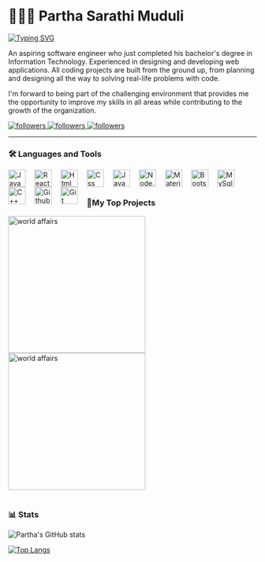 # 👨🏻‍💻 Partha Sarathi Muduli

[![Typing SVG](https://readme-typing-svg.demolab.com?font=Fira+Code&weight=600&size=23&duration=2000&pause=1000&color=8868F7&width=435&lines=Aspiring+Software+Engineer;Web+Developer;Gamer;Video+Editor)](https://git.io/typing-svg)

An aspiring software engineer who just completed his bachelor's degree in Information Technology.
Experienced in designing and developing web applications. All coding projects are built from the ground up, from planning and designing all the way to solving real-life problems with code.

I'm forward to being part of the challenging environment that provides me the opportunity to improve my skills in all areas while contributing to the growth of the organization.

<p align="left">
        <!-- <a href="https://github.com/partha7978?tab=repositories&sort=stargazers">
         <img alt="total stars" title="Total stars on GitHub" src="https://custom-icon-badges.demolab.com/github/stars/partha7978?color=6A4DFF&style=for-the-badge&labelColor=6A4DFF&logo=star"/>
        </a>
        <a href="https://github.com/partha7978?tab=followers">
         <img alt="followers" title="Follow me on Github" src="https://custom-icon-badges.demolab.com/github/followers/partha7978?color=FF7070&labelColor=FF7070&style=for-the-badge&logo=person-add&label=Follow&logoColor=white"/> -->
        </a>
        <a href="mailto:parthasarathimuduli10@gmail.com">
         <img alt="followers" title="Send an email" src="https://custom-icon-badges.demolab.com/badge/Email-orange?style=for-the-badge&logo=gmail1&logoColor=white&labelColor=FF2929 &color=FF2929 "/>
        </a>
        <a href="https://www.linkedin.com/in/partha-sarathi-muduli-1738921b9/">
         <img alt="followers" title="Linkedin" src="https://custom-icon-badges.demolab.com/badge/Linkedin-orange?style=for-the-badge&logo=linkedin&logoColor=white&labelColor=3898FF&color=3898FF"/>
        </a>
        <a href="https://www.instagram.com/parth.a___/">
         <img alt="followers" title="Instagram" src="https://custom-icon-badges.demolab.com/badge/Instagram-orange?style=for-the-badge&logo=instagram&logoColor=white&labelColor=FF149D&color=FF149D"/>
        </a>
</p>

---

### 🛠️ Languages and Tools

<img align="left" alt="Java" width="35px" style="padding-right:15px;"  src="https://cdn.jsdelivr.net/gh/devicons/devicon/icons/java/java-original.svg"/>

<img align="left" alt="React" width="35px" style="padding-right:15px;"  src="https://cdn.jsdelivr.net/gh/devicons/devicon/icons/react/react-original.svg" />     

<img align="left" alt="Html" width="35px" style="padding-right:15px;"  src="https://cdn.jsdelivr.net/gh/devicons/devicon/icons/html5/html5-original.svg" />

<img align="left" alt="Css" width="35px" style="padding-right:15px;"  src="https://cdn.jsdelivr.net/gh/devicons/devicon/icons/css3/css3-original.svg" />

<img align="left" alt="JavaScript" width="35px" style="padding-right:15px;"  src="https://cdn.jsdelivr.net/gh/devicons/devicon/icons/javascript/javascript-original.svg" />

<img align="left" alt="Node.js" width="35px" style="padding-right:15px;" src="https://cdn.jsdelivr.net/gh/devicons/devicon/icons/nodejs/nodejs-original.svg" />
          
<img align="left" alt="Material UI" width="35px" style="padding-right:15px;"  src="https://cdn.jsdelivr.net/gh/devicons/devicon/icons/materialui/materialui-original.svg" />

<img align="left" alt="Bootstrap" width="35px" style="padding-right:15px;"  src="https://cdn.jsdelivr.net/gh/devicons/devicon/icons/bootstrap/bootstrap-original.svg" />

<img align="left" alt="MySql" width="35px" style="padding-right:15px;"  src="https://cdn.jsdelivr.net/gh/devicons/devicon/icons/mysql/mysql-original-wordmark.svg" />

<img align="left" alt="C++" width="35px" style="padding-right:15px;" src="https://cdn.jsdelivr.net/gh/devicons/devicon/icons/cplusplus/cplusplus-original.svg" />
          
<img align="left" alt="Github" width="35px" style="padding-right:15px;"  src="https://cdn.jsdelivr.net/gh/devicons/devicon/icons/github/github-original.svg" />

<img align="left" alt="Git" width="35px" style="padding-right:15px;"  src="https://cdn.jsdelivr.net/gh/devicons/devicon/icons/git/git-original.svg" />

<br/>
<br/>

### 📘My Top Projects    

<p align="left">
    <a href="https://github.com/partha7978/world-affairs"><img width="278" src="https://denvercoder1-github-readme-stats.vercel.app/api/pin/?username=partha7978&repo=world-affairs&theme=react&bg_color=1F222E&title_color=F85D7F&hide_border=true&icon_color=F8D866&show_icons=false" alt="world affairs"></a>
    <a href="https://github.com/partha7978/portfolio"><img width="278" src="https://denvercoder1-github-readme-stats.vercel.app/api/pin/?username=partha7978&repo=portfolio&theme=react&bg_color=1F222E&title_color=F85D7F&hide_border=true&icon_color=F8D866&show_icons=false" alt="world affairs"></a>
</p>

#

### 📊 Stats

![Partha's GitHub stats](https://github-readme-stats.vercel.app/api?username=partha7978&show_icons=true&theme=react&bg_color=1F222E&title_color=F85D7F&hide_border=true&icon_color=F8D866)

[![Top Langs](https://github-readme-stats.vercel.app/api/top-langs/?username=partha7978&layout=compact&show_icons=true&theme=react&bg_color=1F222E&title_color=F85D7F&hide_border=true&icon_color=F8D866)](https://github.com/anuraghazra/github-readme-stats)
